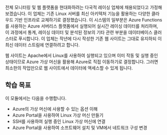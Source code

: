 전체 모니터링 및 웹 플랫폼을 현대화하려는 다국적 레이싱 업체에 채용되었다고 가정해 보겠습니다. 이 업체는 기존 Linux 서버를 최신 아키텍처 기능을 활용하는 다양한 클라우드 기반 인프라로 교체하기로 결정했습니다. 이 시스템의 일부분은 Azure Functions를 사용하는 Azure 서버리스 플랫폼에서 실행되어 실시간 레이싱 데이터를 처리하며, 이 과정에서 통계, 레이싱 데이터 및 분석된 정보의 기타 관련 부분을 데이터베이스 클러스터로 푸시합니다. 이 업체는 작년에 다시 작성한 기존 웹 사이트는 그대로 유지하되 이 최신 데이터 스트림에 연결하려고 합니다.

웹 사이트는 Apache에서 Linux를 사용하여 실행되고 있으며 이미 작동 및 실행 중인 상태이므로 Azure 가상 머신을 활용해 Azure로 직접 이동하기로 결정합니다. 그러면 최소한의 작업만으로 웹 사이트에서 데이터에 액세스할 수 있게 됩니다.

## <a name="learning-objectives"></a>학습 목표

이 모듈에서는 다음을 수행합니다.

- Azure의 가상 머신에 사용할 수 있는 옵션 이해
- Azure Portal을 사용하여 Linux 가상 머신 만들기
- SSH를 사용하여 실행 중인 Linux 가상 머신에 연결
- Azure Portal을 사용하여 소프트웨어 설치 및 VM에서 네트워크 구성 변경